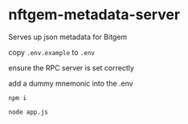 # nftgem-metadata-server 
Serves up json metadata for Bitgem  

copy `.env.example` to `.env` 

ensure the RPC server is set correctly 

add a dummy mnemonic into the .env 

`npm i` 

`node app.js` 
